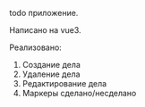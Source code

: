  todo приложение.

 Написано на vue3.

 Реализовано: 
 1. Создание дела
 2. Удаление дела
 3. Редактирование дела
 4. Маркеры сделано/несделано